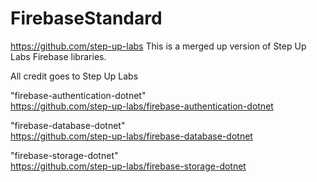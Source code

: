 # FirebaseStandard

https://github.com/step-up-labs
This is a merged up version of Step Up Labs Firebase libraries.

All credit goes to Step Up Labs

"firebase-authentication-dotnet" <br />
https://github.com/step-up-labs/firebase-authentication-dotnet

"firebase-database-dotnet" <br />
https://github.com/step-up-labs/firebase-database-dotnet

"firebase-storage-dotnet" <br />
https://github.com/step-up-labs/firebase-storage-dotnet
